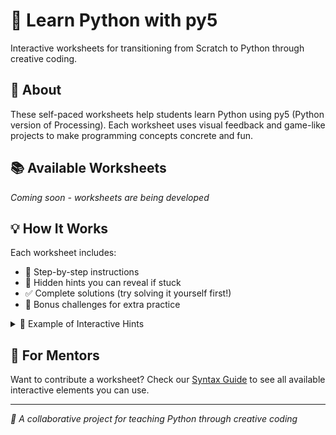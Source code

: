 # 🎨 Learn Python with py5

Interactive worksheets for transitioning from Scratch to Python through creative coding.

## 🚀 About

These self-paced worksheets help students learn Python using py5 (Python version of Processing). Each worksheet uses visual feedback and game-like projects to make programming concepts concrete and fun.

## 📚 Available Worksheets

_Coming soon - worksheets are being developed_

## 💡 How It Works

Each worksheet includes:

- 📝 Step-by-step instructions
- 🤔 Hidden hints you can reveal if stuck
- ✅ Complete solutions (try solving it yourself first!)
- 🚀 Bonus challenges for extra practice

<details>
<summary>📝 Example of Interactive Hints</summary>

This is how hints work in our worksheets. Click the arrows to reveal help when you need it!

<details>
<summary>💡 First hint</summary>

A gentle nudge in the right direction...

<details>
<summary>💡 More help</summary>

More specific guidance if you're still stuck.

</details>
</details>
</details>

## 👥 For Mentors

Want to contribute a worksheet? Check our [Syntax Guide](syntax-guide.md) to see all available interactive elements you can use.

---

_🎯 A collaborative project for teaching Python through creative coding_
